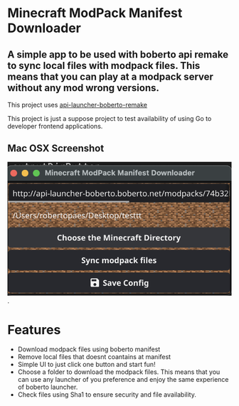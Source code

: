 # Minecraft ModPack Manifest Downloader

## A simple app to be used with boberto api remake to sync local files with modpack files. This means that you can play at a modpack server without any mod wrong versions.


This project uses [api-launcher-boberto-remake](https://github.com/brutalzinn/api-launcher-boberto-remake)

This project is just a suppose project to test availability of using Go to developer frontend applications.

## Mac OSX Screenshot

![Manifest downloader screenshot](docs/app_example.png "A Mac OSX example").

# Features

* Download modpack files using boberto manifest
* Remove local files that doesnt coantains at manifest
* Simple UI to just click one button and start fun!
* Choose a folder to download the modpack files. This means that you can use any launcher of you preference and enjoy the same experience of boberto launcher.
* Check files using Sha1 to ensure security and file availability.